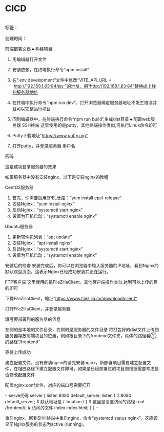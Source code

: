 # CICD

<div style="color: red;padding: 16px 0; font-weight: 600;color: rgb(82 82 82); display: flex;gap: 10px;">
    <span>标签：</span>
    <Badge type="tip" text="前端" />
    <Badge type="tip" text="html" />
    <Badge type="tip" text="原子化" />
</div>

<div style="color: red; font-weight: 600;color: rgb(82 82 82);">
    <span>创建时间：</span>
    <Badge type="tip" text="2024-05-10" />
</div>

前端部署文档
⦁	构建项目
1.	用编辑器打开文件
2.	安装依赖，在终端执行命令“npm install”
3.	在“.env.development”文件中修改“VITE_API_URL = 'http://192.168.1.83:84/jsy'”的地址，把“http://192.168.1.83:84”替换成上线的服务器地址
4.	在终端中执行命令“npm run dev”，打开浏览器确定服务器地址不发生错误并且可以完整运行项目
5.	回到编辑器中，在终端执行命令“npm run build”,生成dist目录
⦁	配置web服务器
SSH终端
这里使用的是putty，其他终端操作类似,可执行Linux命令即可

1.	Putty下载地址“https://www.putty.org”
 

1.	打开putty，并登录服务器
用户名
 
密码
 
这是成功登录服务器的效果
 

如果服务器中没有安装nginx，以下是安装nginx的教程

CentOS服务器
1.	首先，你需要启用EPEL仓库：“yum install epel-release”
2.	安装Nginx：“yum install nginx”
3.	启动Nginx：“systemctl start nginx”
4.	设置为开机启动：“systemctl enable nginx”

Ubuntu服务器
1.	更新软件包列表：“apt update”
2.	安装Nginx：“apt install nginx”
3.	启动Nginx：“systemctl start nginx”
4.	设置为开机启动：“systemctl enable nginx”

安装后的检查
安装完成后，你可以在浏览器中输入服务器的IP地址，看到Nginx的默认欢迎页面，这表示Nginx已经成功安装并正在运行。

FTP客户端
这里使用的是FileZillaClient，其他客户端操作类似,达到可以上传的目的即可

下载FileZillaClient，地址“https://www.filezilla.cn/download/client”
 

打开FileZillaClient，并登录服务器
 

填写要部署到的服务器的信息
 	
左侧的是本地的文件目录，右侧的是服务器的文件目录
将打包好的dist文件上传到服务器存放前端项目的位置，例如根目录下的frontend文件夹，具体的路径看②的路径“/frontend”
 
等待上传成功
 
建立配置文件，没有安装nginx的请先安装nginx，新部署项目需要建立配置文件，在相应路径下建立配置文件即可，如果是已经部署过的项目则根据需要考虑是否修改配置文件
 
配置nginx.conf文件，对应的端口号需要打开
 

···serve代码
  server {
        listen		8090  default_server;
        listen		[::]:8090  default_server;
        # 默认地址是 /
        location / {
            # 这里是设置访问的路径
                root  /frontend/;
            # 访问的文件
                index  index.html;
        }
}
···

重启nginx，回到SHH终端中重启nginx，命令“systemctl status nginx”，这应该显示Nginx服务的状态为active (running)。
 
